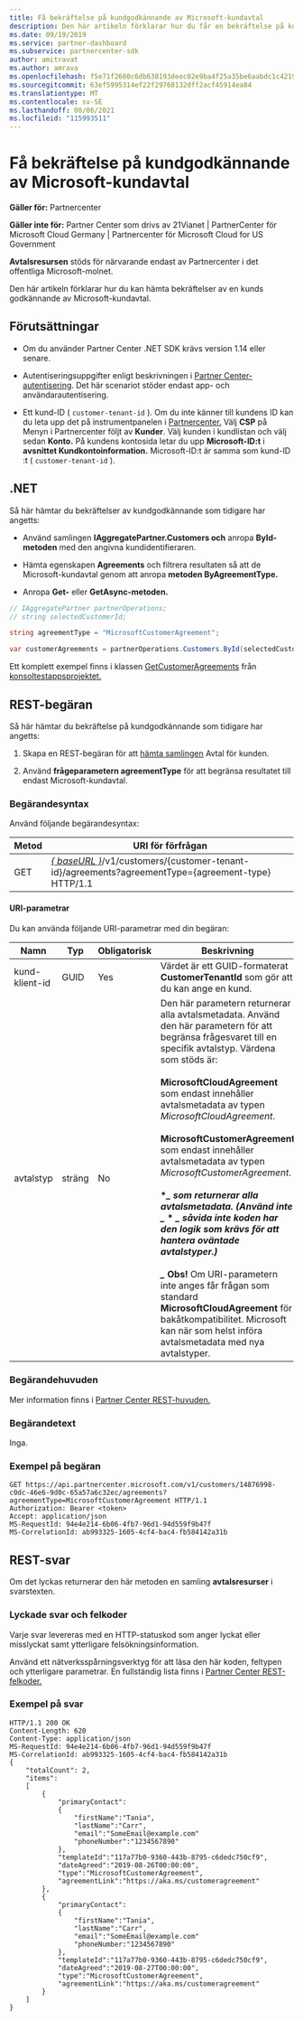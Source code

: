 ```yaml
---
title: Få bekräftelse på kundgodkännande av Microsoft-kundavtal
description: Den här artikeln förklarar hur du får en bekräftelse på kundens godkännande av Microsoft-kundavtal.
ms.date: 09/19/2019
ms.service: partner-dashboard
ms.subservice: partnercenter-sdk
author: amitravat
ms.author: amrava
ms.openlocfilehash: f5e71f2660c6db638193deec02e9ba4f25a35be6aabdc1c4219f63b1f3295908
ms.sourcegitcommit: 63ef5995314ef22f29768132dff2acf45914ea84
ms.translationtype: MT
ms.contentlocale: sv-SE
ms.lasthandoff: 08/06/2021
ms.locfileid: "115993511"
---
```

# <a name="get-confirmation-of-customer-acceptance-of-microsoft-customer-agreement"></a>Få bekräftelse på kundgodkännande av Microsoft-kundavtal

**Gäller för:** Partnercenter

**Gäller inte för:** Partner Center som drivs av 21Vianet | PartnerCenter för Microsoft Cloud Germany | Partnercenter för Microsoft Cloud for US Government

**Avtalsresursen** stöds för närvarande endast av Partnercenter i det offentliga Microsoft-molnet.

Den här artikeln förklarar hur du kan hämta bekräftelser av en kunds godkännande av Microsoft-kundavtal.

## <a name="prerequisites"></a>Förutsättningar

- Om du använder Partner Center .NET SDK krävs version 1.14 eller senare.

- Autentiseringsuppgifter enligt beskrivningen i [Partner Center-autentisering](./partner-center-authentication.md). Det här scenariot stöder endast app- och användarautentisering.

- Ett kund-ID ( `customer-tenant-id` ). Om du inte känner till kundens ID kan du leta upp det på instrumentpanelen i [Partnercenter.](https://partner.microsoft.com/dashboard) Välj **CSP** på Menyn i Partnercenter följt av **Kunder**. Välj kunden i kundlistan och välj sedan **Konto.** På kundens kontosida letar du upp **Microsoft-ID:t** i **avsnittet Kundkontoinformation.** Microsoft-ID:t är samma som kund-ID :t ( `customer-tenant-id` ).

## <a name="net"></a>.NET

Så här hämtar du bekräftelser av kundgodkännande som tidigare har angetts:

- Använd samlingen **IAggregatePartner.Customers och** anropa **ById-metoden** med den angivna kundidentifieraren.

- Hämta egenskapen **Agreements** och filtrera resultaten så att de Microsoft-kundavtal genom att anropa **metoden ByAgreementType.**

- Anropa **Get-** eller **GetAsync-metoden.**

```csharp
// IAggregatePartner partnerOperations;
// string selectedCustomerId;

string agreementType = "MicrosoftCustomerAgreement";

var customerAgreements = partnerOperations.Customers.ById(selectedCustomerId).Agreements.ByAgreementType(agreementType).Get();
```

Ett komplett exempel finns i klassen [GetCustomerAgreements](https://github.com/PartnerCenterSamples/Partner-Center-SDK-Samples/blob/master/Source/Partner%20Center%20SDK%20Samples/Agreements/GetCustomerAgreements.cs) från [konsoltestappsprojektet.](https://github.com/PartnerCenterSamples/Partner-Center-SDK-Samples)

## <a name="rest-request"></a>REST-begäran

Så här hämtar du bekräftelse på kundgodkännande som tidigare har angetts:

1. Skapa en REST-begäran för att [hämta samlingen](./agreement-resources.md) Avtal för kunden.

2. Använd **frågeparametern agreementType** för att begränsa resultatet till endast Microsoft-kundavtal.

### <a name="request-syntax"></a>Begärandesyntax

Använd följande begärandesyntax:

| Metod | URI för förfrågan                                                                                      |
|--------|--------------------------------------------------------------------------------------------------|
| GET    | [*\{ baseURL \}*](partner-center-rest-urls.md)/v1/customers/{customer-tenant-id}/agreements?agreementType={agreement-type} HTTP/1.1 |

#### <a name="uri-parameters"></a>URI-parametrar

Du kan använda följande URI-parametrar med din begäran:

| Namn             | Typ | Obligatorisk | Beskrivning                                                                               |
|------------------|------|----------|-------------------------------------------------------------------------------------------|
| kund-klient-id | GUID | Yes | Värdet är ett GUID-formaterat **CustomerTenantId** som gör att du kan ange en kund. |
| avtalstyp | sträng | No | Den här parametern returnerar alla avtalsmetadata. Använd den här parametern för att begränsa frågesvaret till en specifik avtalstyp. Värdena som stöds är: <br/><br/> **MicrosoftCloudAgreement** som endast innehåller avtalsmetadata av typen *MicrosoftCloudAgreement*.<br/><br/> **MicrosoftCustomerAgreement** som endast innehåller avtalsmetadata av typen *MicrosoftCustomerAgreement*.<br/><br/> **\**_ som returnerar alla avtalsmetadata. (Använd inte _* \* *_ såvida inte koden har den logik som krävs för att hantera oväntade avtalstyper.) <br/> <br/> _* Obs!** Om URI-parametern inte anges får frågan som standard **MicrosoftCloudAgreement** för bakåtkompatibilitet. Microsoft kan när som helst införa avtalsmetadata med nya avtalstyper.  |

### <a name="request-headers"></a>Begärandehuvuden

Mer information finns i [Partner Center REST-huvuden.](headers.md)

### <a name="request-body"></a>Begärandetext

Inga.

### <a name="request-example"></a>Exempel på begäran

```http
GET https://api.partnercenter.microsoft.com/v1/customers/14876998-c0dc-46e6-9d0c-65a57a6c32ec/agreements?agreementType=MicrosoftCustomerAgreement HTTP/1.1
Authorization: Bearer <token>
Accept: application/json
MS-RequestId: 94e4e214-6b06-4fb7-96d1-94d559f9b47f
MS-CorrelationId: ab993325-1605-4cf4-bac4-fb584142a31b
```

## <a name="rest-response"></a>REST-svar

Om det lyckas returnerar den här metoden en samling **avtalsresurser** i svarstexten.

### <a name="response-success-and-error-codes"></a>Lyckade svar och felkoder

Varje svar levereras med en HTTP-statuskod som anger lyckat eller misslyckat samt ytterligare felsökningsinformation.

Använd ett nätverksspårningsverktyg för att läsa den här koden, feltypen och ytterligare parametrar. En fullständig lista finns i [Partner Center REST-felkoder.](error-codes.md)

### <a name="response-example"></a>Exempel på svar

```http
HTTP/1.1 200 OK
Content-Length: 620
Content-Type: application/json
MS-RequestId: 94e4e214-6b06-4fb7-96d1-94d559f9b47f
MS-CorrelationId: ab993325-1605-4cf4-bac4-fb584142a31b
{
    "totalCount": 2,
    "items":
    [
        {
            "primaryContact":
            {
                "firstName":"Tania",
                "lastName":"Carr",
                "email":"SomeEmail@example.com"
                "phoneNumber":"1234567890"
            },
            "templateId":"117a77b0-9360-443b-8795-c6dedc750cf9",
            "dateAgreed":"2019-08-26T00:00:00",
            "type":"MicrosoftCustomerAgreement",
            "agreementLink":"https://aka.ms/customeragreement"
        },
        {
            "primaryContact":
            {
                "firstName":"Tania",
                "lastName":"Carr",
                "email":"SomeEmail@example.com"
                "phoneNumber:"1234567890"
            },
            "templateId":"117a77b0-9360-443b-8795-c6dedc750cf9",
            "dateAgreed":"2019-08-27T00:00:00",
            "type":"MicrosoftCustomerAgreement",
            "agreementLink":"https://aka.ms/customeragreement"
        }
    ]
}
```
